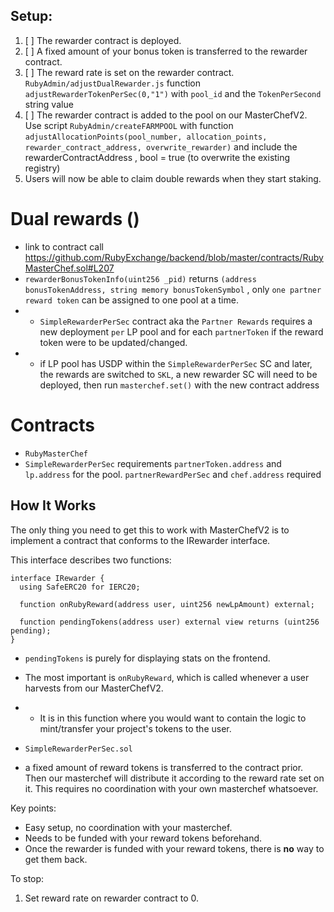 ## Setup:

1. [ ] The rewarder contract is deployed.
2. [ ] A fixed amount of your bonus token is transferred to the rewarder contract.
3. [ ] The reward rate is set on the rewarder contract. ```RubyAdmin/adjustDualRewarder.js```  function ```adjustRewarderTokenPerSec(0,"1")``` with ```pool_id``` and the ```TokenPerSecond``` string value
4. [ ] The rewarder contract is added to the pool on our MasterChefV2. Use script ```RubyAdmin/createFARMPOOL``` with function ```adjustAllocationPoints(pool_number, allocation_points, rewarder_contract_address, overwrite_rewarder)``` and include the rewarderContractAddress , bool = true (to overwrite the existing registry)
5. Users will now be able to claim double rewards when they start staking.


# Dual rewards ()
- link to contract call https://github.com/RubyExchange/backend/blob/master/contracts/RubyMasterChef.sol#L207 
- ```rewarderBonusTokenInfo(uint256 _pid)```  returns ```(address bonusTokenAddress, string memory bonusTokenSymbol``` , only ```one partner reward token``` can be assigned to one pool at a time.
- - ```SimpleRewarderPerSec``` contract aka the ```Partner Rewards``` requires a new deployment ```per``` LP pool and for each ```partnerToken``` if the reward token were to be updated/changed. 
- - if LP pool has USDP within the ```SimpleRewarderPerSec``` SC and later, the rewards are switched to ```SKL```, a new rewarder SC will need to be deployed, then run ```masterchef.set()``` with the new contract address 

# Contracts
- ```RubyMasterChef```
- ```SimpleRewarderPerSec``` requirements ```partnerToken.address``` and ```lp.address``` for the pool.  ```partnerRewardPerSec``` and ```chef.address``` required

## How It Works

The only thing you need to get this to work with MasterChefV2 is to implement a contract that conforms to the IRewarder interface.

This interface describes two functions:

```sol
interface IRewarder {
  using SafeERC20 for IERC20;

  function onRubyReward(address user, uint256 newLpAmount) external;

  function pendingTokens(address user) external view returns (uint256 pending);
}

```

- `pendingTokens` is purely for displaying stats on the frontend.

- The most important is `onRubyReward`, which is called whenever a user harvests from our MasterChefV2.

- - It is in this function where you would want to contain the logic to mint/transfer your project's tokens to the user.

- ```SimpleRewarderPerSec.sol```
- a fixed amount of reward tokens is transferred to the contract prior. Then our masterchef will
distribute it according to the reward rate set on it. This requires no coordination with your own masterchef whatsoever.

Key points:

- Easy setup, no coordination with your masterchef.
- Needs to be funded with your reward tokens beforehand.
- Once the rewarder is funded with your reward tokens, there is **no** way to get them back.

To stop:

1. Set reward rate on rewarder contract to 0.
